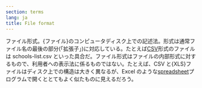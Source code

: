 ```yaml
---
section: terms
lang: ja
title: File format
---
```


ファイル形式。{ファイル}のコンピュータディスク上での記述法。形式は通常ファイル名の最後の部分(「拡張子」)に対応している。たとえば[CSV](/glossary/ja/terms/csv/)形式のファイルは schools-list.csv といった具合だ。ファイル形式はファイルの内部形式に対するもので、利用者への表示法に係るものではない。たとえば、CSV と{XLS}ファイルはディスク上での構造は大きく異なるが、Excel のような[spreadsheet](/glossary/ja/terms/spreadsheet/)プログラムで開くととてもよく似たものに見えるだろう。
